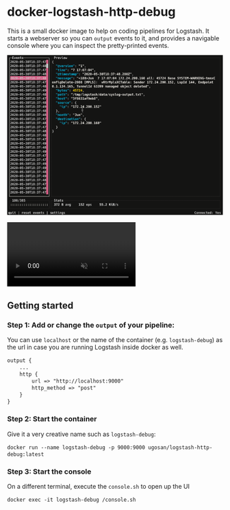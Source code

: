 # docker-logstash-http-debug

This is a small docker image to help on coding pipelines for Logstash. It starts a webserver so you can `output` events to it, and provides a navigable console where you can inspect the pretty-printed events.

![](./doc/logstash-http-debug.gif)

<video autoplay loop muted playsinline>
    <source src="doc/logstash-http-debug.mp4" type="video/mp4">
    <p>Your browser doesn't support this embedded video.</p>
</video>


## Getting started

### Step 1: Add or change the `output` of your pipeline:

You can use `localhost` or the name of the container (e.g. `logstash-debug`) as the url in case you are running Logstash inside docker as well.

```
output {
    ...
    http {
        url => "http://localhost:9000"
        http_method => "post"
    }
}
```


### Step 2: Start the container
Give it a very creative name such as `logstash-debug`:
```
docker run --name logstash-debug -p 9000:9000 ugosan/logstash-http-debug:latest
```

### Step 3: Start the console
On a different terminal, execute the `console.sh` to open up the UI
```
docker exec -it logstash-debug /console.sh 
```

